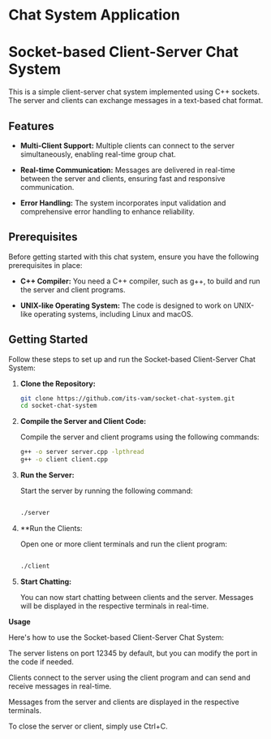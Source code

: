 # Chat System Application
# Socket-based Client-Server Chat System

This is a simple client-server chat system implemented using C++ sockets. The server and clients can exchange messages in a text-based chat format.

## Features

- **Multi-Client Support:** Multiple clients can connect to the server simultaneously, enabling real-time group chat.

- **Real-time Communication:** Messages are delivered in real-time between the server and clients, ensuring fast and responsive communication.

- **Error Handling:** The system incorporates input validation and comprehensive error handling to enhance reliability.

## Prerequisites

Before getting started with this chat system, ensure you have the following prerequisites in place:

- **C++ Compiler:** You need a C++ compiler, such as g++, to build and run the server and client programs.

- **UNIX-like Operating System:** The code is designed to work on UNIX-like operating systems, including Linux and macOS.

## Getting Started

Follow these steps to set up and run the Socket-based Client-Server Chat System:

1. **Clone the Repository:**

   ```bash
   git clone https://github.com/its-vam/socket-chat-system.git
   cd socket-chat-system
   
2. **Compile the Server and Client Code:**

   Compile the server and client programs using the following commands:

   ```bash
   g++ -o server server.cpp -lpthread
   g++ -o client client.cpp

3. **Run the Server:**

   Start the server by running the following command:

   ```bash

   ./server

4. **Run the Clients:

   Open one or more client terminals and run the client program:

    ```bash

   ./client

5. **Start Chatting:**   

   You can now start chatting between clients and the server. Messages will be displayed in the respective terminals in real-time. 

**Usage**

Here's how to use the Socket-based Client-Server Chat System:

The server listens on port 12345 by default, but you can modify the port in the code if needed.

Clients connect to the server using the client program and can send and receive messages in real-time.

Messages from the server and clients are displayed in the respective terminals.

To close the server or client, simply use Ctrl+C.

